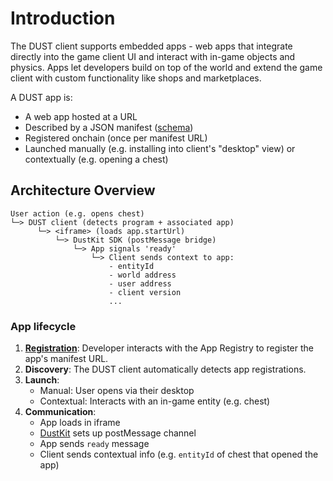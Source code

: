 # Introduction

The DUST client supports embedded apps - web apps that integrate directly into the game client UI and interact with in-game objects and physics. Apps let developers build on top of the world and extend the game client with custom functionality like shops and marketplaces.

A DUST app is:

- A web app hosted at a URL
- Described by a JSON manifest ([schema](https://raw.githubusercontent.com/dustproject/dust/refs/heads/main/packages/dustkit/json-schemas/app-config.json))
- Registered onchain (once per manifest URL)
- Launched manually (e.g. installing into client's "desktop" view) or contextually (e.g. opening a chest)

## Architecture Overview

```
User action (e.g. opens chest)
└─> DUST client (detects program + associated app)
      └─> <iframe> (loads app.startUrl)
          └─> DustKit SDK (postMessage bridge)
              └─> App signals 'ready'
                  └─> Client sends context to app:
                      - entityId
                      - world address
                      - user address
                      - client version
                      ...
```

### App lifecycle

1. **[Registration](registration)**: Developer interacts with the App Registry to register the app's manifest URL.
2. **Discovery**: The DUST client automatically detects app registrations.
3. **Launch**:
   - Manual: User opens via their desktop
   - Contextual: Interacts with an in-game entity (e.g. chest)
4. **Communication**:
   - App loads in iframe
   - [DustKit](dustkit) sets up postMessage channel
   - App sends `ready` message
   - Client sends contextual info (e.g. `entityId` of chest that opened the app)
